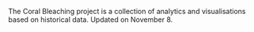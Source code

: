 The Coral Bleaching project is a collection of analytics and visualisations based on historical data. Updated on November 8. 

